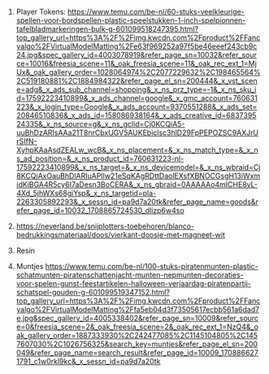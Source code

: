 1. Player Tokens:
https://www.temu.com/be-nl/60-stuks-veelkleurige-spellen-voor-bordspellen-plastic-speelstukken-1-inch-spelpionnen-tafelbladmarkeringen-bulk-g-601099518247395.html?top_gallery_url=https%3A%2F%2Fimg.kwcdn.com%2Fproduct%2FFancyalgo%2FVirtualModelMatting%2Fe63f969252a97f5be46eeef243cb9c24.jpg&spec_gallery_id=4003078919&refer_page_sn=10032&refer_source=10016&freesia_scene=11&_oak_freesia_scene=11&_oak_rec_ext_1=MjUx&_oak_gallery_order=1028064974%2C2077229632%2C198465564%2C519180881%2C1884984322&refer_page_el_sn=200444&_x_vst_scene=adg&_x_ads_sub_channel=shopping&_x_ns_prz_type=-1&_x_ns_sku_id=17592223410899&_x_ads_channel=google&_x_gmc_account=760631223&_x_login_type=Google&_x_ads_account=9370551288&_x_ads_set=20846510836&_x_ads_id=158086938164&_x_ads_creative_id=683739524335&_x_ns_source=g&_x_ns_gclid=Cj0KCQiA5-uuBhDzARIsAAa21T8nrCbxUGV5AUKEbiclsc3hlD29FpPEPOZSC9AXJrUrSIfN-XyhpKAaAsdZEALw_wcB&_x_ns_placement=&_x_ns_match_type=&_x_ns_ad_position=&_x_ns_product_id=760631223-nl-17592223410899&_x_ns_target=&_x_ns_devicemodel=&_x_ns_wbraid=Cj8KCQiAxOauBhDlARIuAPIlw21eSqKAgRDttDaolEXsfXBNOCGsgH13iWxmidKjBGA4R5cy6I7aDesn3BoCERA&_x_ns_gbraid=0AAAAAo4mICHE8vL-4Xd_5jhWXs68giYsp&_x_ns_targetid=pla-2263305892293&_x_sessn_id=pa9d7a20tk&refer_page_name=goods&refer_page_id=10032_1708865724530_dlizp6w4so

2. https://neverland.be/snijplotters-toebehoren/blanco-bedrukkingsmateriaal/doos/vierkant-doosje-met-magneet-wit
   
3. Resin
   
4. Muntjes
https://www.temu.com/be-nl/100-stuks-piratenmunten-plastic-schatmunten-piratenschattenjacht-munten-nepmunten-decoraties-voor-spelen-gunst-feestartikelen-halloween-verjaardag-piratenpartij-schatspel-gouden-g-601099519347152.html?top_gallery_url=https%3A%2F%2Fimg.kwcdn.com%2Fproduct%2FFancyalgo%2FVirtualModelMatting%2Ffa5eb04d3f73505617ecbb561a6dad7e.jpg&spec_gallery_id=4005338402&refer_page_sn=10009&refer_source=0&freesia_scene=2&_oak_freesia_scene=2&_oak_rec_ext_1=NzQ4&_oak_gallery_order=1887333930%2C242477085%2C1145104805%2C1457607030%2C1026756325&search_key=muntjes&refer_page_el_sn=200049&refer_page_name=search_result&refer_page_id=10009_1708866271791_c1w0rkl9kc&_x_sessn_id=pa9d7a20tk
